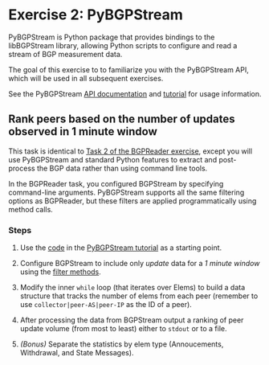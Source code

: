 # Exercise 2: PyBGPStream

PyBGPStream is Python package that provides bindings to the libBGPStream
library, allowing Python scripts to configure and read a stream of BGP
measurement data.

The goal of this exercise to to familiarize you with the PyBGPStream API, which
will be used in all subsequent exercises.

See the PyBGPStream
[API documentation](http://bgpstream.caida.org/docs/api/pybgpstream/_pybgpstream.html)
and [tutorial](http://bgpstream.caida.org/docs/tutorials/pybgpstream) for usage
information.

## Rank peers based on the number of updates observed in 1 minute window

This task is identical to
[Task 2 of the BGPReader exercise](/exercise-1-bgpreader/README.md),
except you will use PyBGPStream and standard Python features to extract and
post-process the BGP data rather than using command line tools.

In the BGPReader task, you configured BGPStream by specifying command-line
arguments. PyBGPStream supports all the same filtering options as BGPReader,
but these filters are applied programmatically using method calls.

### Steps

1. Use the 
[code](http://bgpstream.caida.org/bundles/caidabgpstreamwebhomepage/docs/tutorials/code/pybgpstream-print.py)
in the 
[PyBGPStream tutorial](http://bgpstream.caida.org/docs/tutorials/pybgpstream)
as a starting point.

1. Configure BGPStream to include only _update_ data for a _1 minute window_
using the
[filter methods](http://bgpstream.caida.org/docs/api/pybgpstream/_pybgpstream.html#_pybgpstream.BGPStream.add_filter).

1. Modify the inner `while` loop (that iterates over Elems) to build a data
structure that tracks the number of elems from each peer (remember to use
`collector|peer-AS|peer-IP` as the ID of a peer).

1. After processing the data from BGPStream output a ranking of peer update 
volume (from most to least) either to `stdout` or to a file.

1. _(Bonus)_ Separate the statistics by elem type (Annoucements, Withdrawal, and
State Messages).
